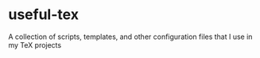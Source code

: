 useful-tex
==========

A collection of scripts, templates, and other configuration files that I use in my TeX projects
